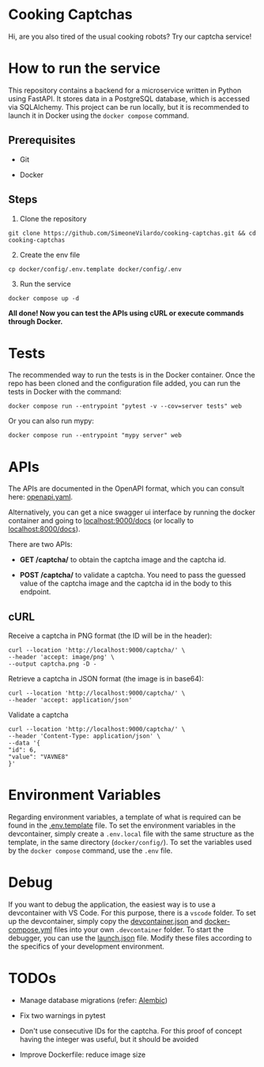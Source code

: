 # Cooking Captchas

Hi, are you also tired of the usual cooking robots? Try our captcha service!

# How to run the service

This repository contains a backend for a microservice written in Python using FastAPI. It stores data in a PostgreSQL database, which is accessed via SQLAlchemy.
This project can be run locally, but it is recommended to launch it in Docker using the `docker compose` command.

## Prerequisites

- Git

- Docker

## Steps

1. Clone the repository

```
git clone https://github.com/SimeoneVilardo/cooking-captchas.git && cd cooking-captchas
```

2. Create the env file

```
cp docker/config/.env.template docker/config/.env
```

3. Run the service

```
docker compose up -d
```

**All done! Now you can test the APIs using cURL or execute commands through Docker.**

# Tests

The recommended way to run the tests is in the Docker container. Once the repo has been cloned and the configuration file added, you can run the tests in Docker with the command:

```
docker compose run --entrypoint "pytest -v --cov=server tests" web
```

Or you can also run mypy:

```
docker compose run --entrypoint "mypy server" web
```

# APIs

The APIs are documented in the OpenAPI format, which you can consult here: [openapi.yaml](./openapi.yaml).

Alternatively, you can get a nice swagger ui interface by running the docker container and going to [localhost:9000/docs](http://localhost:9000/docs) (or locally to [localhost:8000/docs](http://localhost:8000/docs)).

There are two APIs:

- **GET /captcha/** to obtain the captcha image and the captcha id.

- **POST /captcha/** to validate a captcha. You need to pass the guessed value of the captcha image and the captcha id in the body to this endpoint.

## cURL

Receive a captcha in PNG format (the ID will be in the header):

```
curl --location 'http://localhost:9000/captcha/' \
--header 'accept: image/png' \
--output captcha.png -D -
```

Retrieve a captcha in JSON format (the image is in base64):

```
curl --location 'http://localhost:9000/captcha/' \
--header 'accept: application/json'
```

Validate a captcha

```
curl --location 'http://localhost:9000/captcha/' \
--header 'Content-Type: application/json' \
--data '{
"id": 6,
"value": "VAVNE8"
}'
```

# Environment Variables

Regarding environment variables, a template of what is required can be found in the [.env.template](./docker/config/.env.template) file.
To set the environment variables in the devcontainer, simply create a `.env.local` file with the same structure as the template, in the same directory (`docker/config/`). To set the variables used by the `docker compose` command, use the `.env` file.

# Debug

If you want to debug the application, the easiest way is to use a devcontainer with VS Code. For this purpose, there is a `vscode` folder. To set up the devcontainer, simply copy the [devcontainer.json](./vscode/devcontainer.json) and [docker-compose.yml](./vscode/docker-compose.yml) files into your own `.devcontainer` folder. To start the debugger, you can use the [launch.json](./vscode/launch.json) file.
Modify these files according to the specifics of your development environment.

# TODOs

- Manage database migrations (refer: [Alembic](https://alembic.sqlalchemy.org/en/latest/index.html))

- Fix two warnings in pytest

- Don't use consecutive IDs for the captcha. For this proof of concept having the integer was useful, but it should be avoided

- Improve Dockerfile: reduce image size
